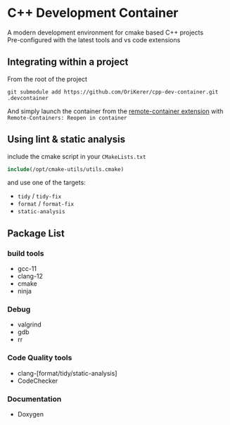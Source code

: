 # C++ Development Container
A modern development environment for cmake based C++ projects\
Pre-configured with the latest tools and vs code extensions

## Integrating within a project
From the root of the project
```
git submodule add https://github.com/OriKerer/cpp-dev-container.git .devcontainer
```
And simply launch the container from the [remote-container extension](https://marketplace.visualstudio.com/items?itemName=ms-vscode-remote.remote-containers) with `Remote-Containers: Reopen in container`

## Using lint & static analysis
include the cmake script in your `CMakeLists.txt`
```cmake
include(/opt/cmake-utils/utils.cmake)
```
and use one of the targets:
- `tidy` / `tidy-fix`
- `format` / `format-fix`
- `static-analysis`

## Package List
### build tools
* gcc-11
* clang-12
* cmake
* ninja
### Debug
* valgrind
* gdb
* rr
### Code Quality tools
* clang-[format/tidy/static-analysis]
* CodeChecker
### Documentation
- Doxygen
